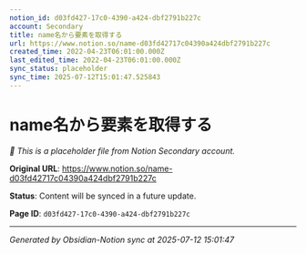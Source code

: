 ```yaml
---
notion_id: d03fd427-17c0-4390-a424-dbf2791b227c
account: Secondary
title: name名から要素を取得する
url: https://www.notion.so/name-d03fd42717c04390a424dbf2791b227c
created_time: 2022-04-23T06:01:00.000Z
last_edited_time: 2022-04-23T06:01:00.000Z
sync_status: placeholder
sync_time: 2025-07-12T15:01:47.525843
---
```


# name名から要素を取得する

*🔄 This is a placeholder file from Notion Secondary account.*

**Original URL**: https://www.notion.so/name-d03fd42717c04390a424dbf2791b227c

**Status**: Content will be synced in a future update.

**Page ID**: `d03fd427-17c0-4390-a424-dbf2791b227c`

---

*Generated by Obsidian-Notion sync at 2025-07-12 15:01:47*
